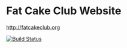 Fat Cake Club Website
=====================

http://fatcakeclub.org

[![Build Status](https://drone.io/github.com/fatcakeclub/fatcakeclub/status.png)](https://drone.io/github.com/fatcakeclub/fatcakeclub/latest)
